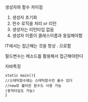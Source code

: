 생성자와 함수 차이점
1. 생성자 초기화
2. 한수 로직을 처리 or 리턴
3. 생성자는 리턴타입 없음 
4. 생성자 이름이 클래스이름과 동일해야함

IT에서는 접근해는 것을 항상 . 으로함

필드변수는 메소드를 활용해서 접근해야한다

자바특징  
    
    static main(){   
    //스태틱함수에는 스태틱함수만 올수 있다
    //new로 불러온 함수도 사용 가능  
    (동적타입도 가능)  
    }
